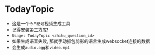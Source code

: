 # TodayTopic
- 这是一个`今日话题`视频生成工具
- 记得安装第三方库!
- `Usage: TodayTopic <zhihu_question_id>`
- 如果生成语音失败, 那就手动抓包剪影的语言生成websocket连接的数据
- 会生成`audio.ogg`和`video.mp4`
